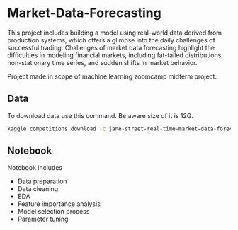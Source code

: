 # Market-Data-Forecasting

This project includes building a model using real-world data derived from production systems, which offers a glimpse into the daily challenges of successful trading. Challenges of market data forecasting highlight the difficulties in modeling financial markets, including fat-tailed distributions, non-stationary time series, and sudden shifts in market behavior.

Project made in scope of machine learning zoomcamp midterm project.

## Data 

To download data use this command. Be aware size of it is 12G.

```bash
kaggle competitions download -c jane-street-real-time-market-data-forecasting
```

## Notebook

Notebook includes

- Data preparation
- Data cleaning
- EDA
- Feature importance analysis
- Model selection process
- Parameter tuning